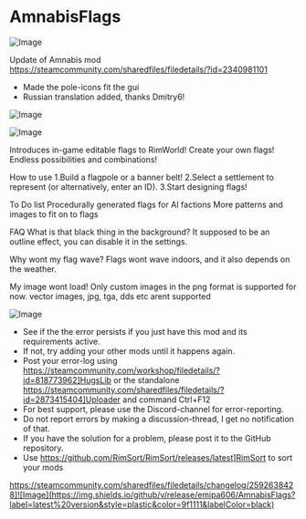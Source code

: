 # AmnabisFlags

![Image](https://i.imgur.com/buuPQel.png)

Update of Amnabis mod
https://steamcommunity.com/sharedfiles/filedetails/?id=2340981101

- Made the pole-icons fit the gui
- Russian translation added, thanks Dmitry6!

![Image](https://i.imgur.com/pufA0kM.png)

	
![Image](https://i.imgur.com/Z4GOv8H.png)

Introduces in-game editable flags to RimWorld! 
Create your own flags! 
Endless possibilities and combinations!


How to use
1.Build a flagpole or a banner belt!
2.Select a settlement to represent (or alternatively, enter an ID).
3.Start designing flags!


To Do list
Procedurally generated flags for AI factions 
More patterns and images to fit on to flags

FAQ
What is that black thing in the background?
It supposed to be an outline effect, you can disable it in the settings.

Why wont my flag wave?
Flags wont wave indoors, and it also depends on the weather.

My image wont load!
Only custom images in the png format is supported for now. vector images, jpg, tga, dds etc arent supported

![Image](https://i.imgur.com/PwoNOj4.png)



-  See if the the error persists if you just have this mod and its requirements active.
-  If not, try adding your other mods until it happens again.
-  Post your error-log using https://steamcommunity.com/workshop/filedetails/?id=818773962]HugsLib or the standalone https://steamcommunity.com/sharedfiles/filedetails/?id=2873415404]Uploader and command Ctrl+F12
-  For best support, please use the Discord-channel for error-reporting.
-  Do not report errors by making a discussion-thread, I get no notification of that.
-  If you have the solution for a problem, please post it to the GitHub repository.
-  Use https://github.com/RimSort/RimSort/releases/latest]RimSort to sort your mods



https://steamcommunity.com/sharedfiles/filedetails/changelog/2592638428]![Image](https://img.shields.io/github/v/release/emipa606/AmnabisFlags?label=latest%20version&style=plastic&color=9f1111&labelColor=black)

